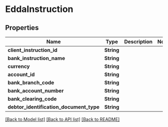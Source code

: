 # EddaInstruction

## Properties

Name | Type | Description | Notes
------------ | ------------- | ------------- | -------------
**client_instruction_id** | **String** |  | 
**bank_instruction_name** | **String** |  | 
**currency** | **String** |  | 
**account_id** | **String** |  | 
**bank_branch_code** | **String** |  | 
**bank_account_number** | **String** |  | 
**bank_clearing_code** | **String** |  | 
**debtor_identification_document_type** | **String** |  | 

[[Back to Model list]](../README.md#documentation-for-models) [[Back to API list]](../README.md#documentation-for-api-endpoints) [[Back to README]](../README.md)


